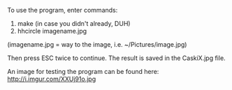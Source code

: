 To use the program, enter commands:

1. make		(in case you didn't already, DUH)
2. hhcircle imagename.jpg

(imagename.jpg = way to the image, i.e. ~/Pictures/image.jpg)

Then press ESC twice to continue. The result is saved in the CaskiX.jpg file.

An image for testing the program can be found here: http://i.imgur.com/XXUj91o.jpg
